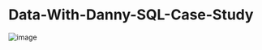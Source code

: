 # Data-With-Danny-SQL-Case-Study
![image](https://github.com/user-attachments/assets/80276a68-3938-49a6-8006-2b811ae51cdf)
